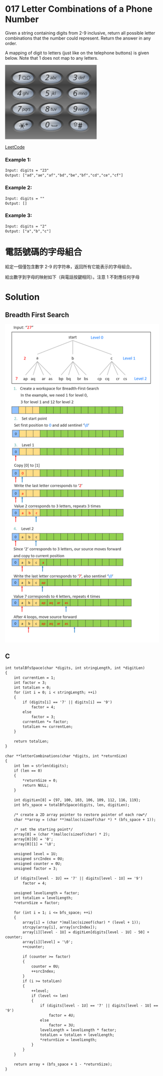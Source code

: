 # 017 Letter Combinations of a Phone Number
Given a string containing digits from 2-9 inclusive, return all possible letter combinations that the number could represent. Return the answer in any order.

A mapping of digit to letters (just like on the telephone buttons) is given below. Note that 1 does not map to any letters.

<img src="img/017_q.png" width = "300"/>


[LeetCode](https://leetcode.com/problems/letter-combinations-of-a-phone-number/)

### Example 1:
```
Input: digits = "23"
Output: ["ad","ae","af","bd","be","bf","cd","ce","cf"]
```
### Example 2:
```
Input: digits = ""
Output: []
```
### Example 3:
```
Input: digits = "2"
Output: ["a","b","c"]
```


#  電話號碼的字母組合
給定一個僅包含數字 2-9 的字符串，返回所有它能表示的字母組合。

給出數字到字母的映射如下（與電話按鍵相同）。注意 1 不對應任何字母



# Solution  
## Breadth First Search
<img src="img/017.png" width = "950"/>

## C

```
int totalBfsSpace(char *digits, int stringLength, int *digitLen)
{
    int currentLen = 1;
    int factor = 3;
    int totalLen = 0;
    for (int i = 0; i < stringLength; ++i)
    {
        if (digits[i] == '7' || digits[i] == '9')
            factor = 4;
        else
            factor = 3;
        currentLen *= factor;
        totalLen += currentLen;
    }

    return totalLen;
}

char **letterCombinations(char *digits, int *returnSize)
{
    int len = strlen(digits);
    if (len == 0)
    {
        *returnSize = 0;
        return NULL;
    }

    int digitLen[8] = {97, 100, 103, 106, 109, 112, 116, 119};
    int bfs_space = totalBfsSpace(digits, len, digitLen);

    /* create a 2D array pointer to restore pointer of each row*/
    char **array = (char **)malloc(sizeof(char *) * (bfs_space + 1));

    /* set the starting point*/
    array[0] = (char *)malloc(sizeof(char) * 2);
    array[0][0] = '0';
    array[0][1] = '\0';

    unsigned level = 1U;
    unsigned srcIndex = 0U;
    unsigned counter = 0U;
    unsigned factor = 3;

    if (digits[level - 1U] == '7' || digits[level - 1U] == '9')
        factor = 4;

    unsigned levelLength = factor;
    int totalLen = levelLength;
    *returnSize = factor;

    for (int i = 1; i <= bfs_space; ++i)
    {
        array[i] = (char *)malloc(sizeof(char) * (level + 1));
        strcpy(array[i], array[srcIndex]);
        array[i][level - 1U] = digitLen[digits[level - 1U] - 50] + counter;
        array[i][level] = '\0';
        ++counter;

        if (counter >= factor)
        {
            counter = 0U;
            ++srcIndex;
        }
        if (i >= totalLen)
        {
            ++level;
            if (level <= len)
            {
                if (digits[level - 1U] == '7' || digits[level - 1U] == '9')
                    factor = 4U;
                else
                    factor = 3U;
                levelLength = levelLength * factor;
                totalLen = totalLen + levelLength;
                *returnSize = levelLength;
            }
        }
    }

    return array + (bfs_space + 1 - *returnSize);
}
```



